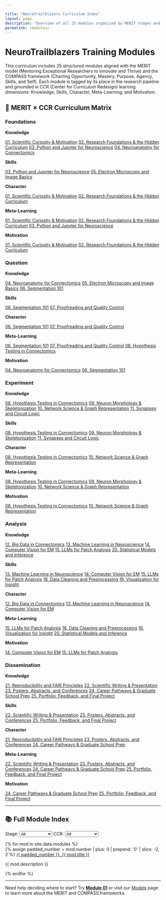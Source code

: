 ```yaml
---

title: "NeuroTrailblazers Curriculum Index"
layout: page
description: "Overview of all 25 modules organized by MERIT stages and CCR dimensions"
permalink: /modules/
---
```


# NeuroTrailblazers Training Modules

This curriculum includes 25 structured modules aligned with the MERIT model (Mentoring Exceptional Researchers to Innovate and Thrive) and the COMPASS framework (Charting Opportunity, Mastery, Purpose, Agency, Skills, and Self). Each module is tagged by its place in the research pipeline and grounded in CCR (Center for Curriculum Redesign) learning dimensions: Knowledge, Skills, Character, Meta-Learning, and Motivation.

## 🧠 MERIT × CCR Curriculum Matrix

<div class="merit-matrix">
  <div class="merit-card">
    <h3>Foundations</h3>
    <p><strong>Knowledge</strong></p>
    <div class="module-subcards">
      <a href="module01" class="module-subcard">01. Scientific Curiosity & Motivation</a>
      <a href="module02" class="module-subcard">02. Research Foundations & the Hidden Curriculum</a>
      <a href="module03" class="module-subcard">03. Python and Jupyter for Neuroscience</a>
      <a href="module04" class="module-subcard">04. Neuroanatomy for Connectomics</a>
    </div>
    <p><strong>Skills</strong></p>
    <div class="module-subcards">
      <a href="module03" class="module-subcard">03. Python and Jupyter for Neuroscience</a>
      <a href="module05" class="module-subcard">05. Electron Microscopy and Image Basics</a>
    </div>
    <p><strong>Character</strong></p>
    <div class="module-subcards">
      <a href="module01" class="module-subcard">01. Scientific Curiosity & Motivation</a>
      <a href="module02" class="module-subcard">02. Research Foundations & the Hidden Curriculum</a>
    </div>
    <p><strong>Meta-Learning</strong></p>
    <div class="module-subcards">
      <a href="module01" class="module-subcard">01. Scientific Curiosity & Motivation</a>
      <a href="module02" class="module-subcard">02. Research Foundations & the Hidden Curriculum</a>
      <a href="module03" class="module-subcard">03. Python and Jupyter for Neuroscience</a>
    </div>
    <p><strong>Motivation</strong></p>
    <div class="module-subcards">
      <a href="module01" class="module-subcard">01. Scientific Curiosity & Motivation</a>
      <a href="module02" class="module-subcard">02. Research Foundations & the Hidden Curriculum</a>
    </div>
  </div>

  <div class="merit-card">
    <h3>Question</h3>
    <p><strong>Knowledge</strong></p>
    <div class="module-subcards">
      <a href="module04" class="module-subcard">04. Neuroanatomy for Connectomics</a>
      <a href="module05" class="module-subcard">05. Electron Microscopy and Image Basics</a>
      <a href="module06" class="module-subcard">06. Segmentation 101</a>
    </div>
    <p><strong>Skills</strong></p>
    <div class="module-subcards">
      <a href="module06" class="module-subcard">06. Segmentation 101</a>
      <a href="module07" class="module-subcard">07. Proofreading and Quality Control</a>
    </div>
    <p><strong>Character</strong></p>
    <div class="module-subcards">
      <a href="module06" class="module-subcard">06. Segmentation 101</a>
      <a href="module07" class="module-subcard">07. Proofreading and Quality Control</a>
    </div>
    <p><strong>Meta-Learning</strong></p>
    <div class="module-subcards">
      <a href="module06" class="module-subcard">06. Segmentation 101</a>
      <a href="module07" class="module-subcard">07. Proofreading and Quality Control</a>
      <a href="module08" class="module-subcard">08. Hypothesis Testing in Connectomics</a>
    </div>
    <p><strong>Motivation</strong></p>
    <div class="module-subcards">
      <a href="module04" class="module-subcard">04. Neuroanatomy for Connectomics</a>
      <a href="module06" class="module-subcard">06. Segmentation 101</a>
    </div>
  </div>

  <div class="merit-card">
    <h3>Experiment</h3>
    <p><strong>Knowledge</strong></p>
    <div class="module-subcards">
      <a href="module08" class="module-subcard">08. Hypothesis Testing in Connectomics</a>
      <a href="module09" class="module-subcard">09. Neuron Morphology & Skeletonization</a>
      <a href="module10" class="module-subcard">10. Network Science & Graph Representation</a>
      <a href="module11" class="module-subcard">11. Synapses and Circuit Logic</a>
    </div>
    <p><strong>Skills</strong></p>
    <div class="module-subcards">
      <a href="module08" class="module-subcard">08. Hypothesis Testing in Connectomics</a>
      <a href="module09" class="module-subcard">09. Neuron Morphology & Skeletonization</a>
      <a href="module11" class="module-subcard">11. Synapses and Circuit Logic</a>
    </div>
    <p><strong>Character</strong></p>
    <div class="module-subcards">
      <a href="module08" class="module-subcard">08. Hypothesis Testing in Connectomics</a>
      <a href="module10" class="module-subcard">10. Network Science & Graph Representation</a>
    </div>
    <p><strong>Meta-Learning</strong></p>
    <div class="module-subcards">
      <a href="module08" class="module-subcard">08. Hypothesis Testing in Connectomics</a>
      <a href="module09" class="module-subcard">09. Neuron Morphology & Skeletonization</a>
      <a href="module10" class="module-subcard">10. Network Science & Graph Representation</a>
    </div>
    <p><strong>Motivation</strong></p>
    <div class="module-subcards">
      <a href="module08" class="module-subcard">08. Hypothesis Testing in Connectomics</a>
      <a href="module10" class="module-subcard">10. Network Science & Graph Representation</a>
    </div>
  </div>

  <div class="merit-card">
    <h3>Analysis</h3>
    <p><strong>Knowledge</strong></p>
    <div class="module-subcards">
      <a href="module12" class="module-subcard">12. Big Data in Connectomics</a>
      <a href="module13" class="module-subcard">13. Machine Learning in Neuroscience</a>
      <a href="module14" class="module-subcard">14. Computer Vision for EM</a>
      <a href="module15" class="module-subcard">15. LLMs for Patch Analysis</a>
      <a href="module20" class="module-subcard">20. Statistical Models and Inference</a>
    </div>
    <p><strong>Skills</strong></p>
    <div class="module-subcards">
      <a href="module13" class="module-subcard">13. Machine Learning in Neuroscience</a>
      <a href="module14" class="module-subcard">14. Computer Vision for EM</a>
      <a href="module15" class="module-subcard">15. LLMs for Patch Analysis</a>
      <a href="module18" class="module-subcard">18. Data Cleaning and Preprocessing</a>
      <a href="module19" class="module-subcard">19. Visualization for Insight</a>
    </div>
    <p><strong>Character</strong></p>
    <div class="module-subcards">
      <a href="module12" class="module-subcard">12. Big Data in Connectomics</a>
      <a href="module13" class="module-subcard">13. Machine Learning in Neuroscience</a>
      <a href="module14" class="module-subcard">14. Computer Vision for EM</a>
    </div>
    <p><strong>Meta-Learning</strong></p>
    <div class="module-subcards">
      <a href="module15" class="module-subcard">15. LLMs for Patch Analysis</a>
      <a href="module18" class="module-subcard">18. Data Cleaning and Preprocessing</a>
      <a href="module19" class="module-subcard">19. Visualization for Insight</a>
      <a href="module20" class="module-subcard">20. Statistical Models and Inference</a>
    </div>
    <p><strong>Motivation</strong></p>
    <div class="module-subcards">
      <a href="module14" class="module-subcard">14. Computer Vision for EM</a>
      <a href="module15" class="module-subcard">15. LLMs for Patch Analysis</a>
    </div>
  </div>

  <div class="merit-card">
    <h3>Dissemination</h3>
    <p><strong>Knowledge</strong></p>
    <div class="module-subcards">
      <a href="module21" class="module-subcard">21. Reproducibility and FAIR Principles</a>
      <a href="module22" class="module-subcard">22. Scientific Writing & Presentation</a>
      <a href="module23" class="module-subcard">23. Posters, Abstracts, and Conferences</a>
      <a href="module24" class="module-subcard">24. Career Pathways & Graduate School Prep</a>
      <a href="module25" class="module-subcard">25. Portfolio, Feedback, and Final Project</a>
    </div>
    <p><strong>Skills</strong></p>
    <div class="module-subcards">
      <a href="module22" class="module-subcard">22. Scientific Writing & Presentation</a>
      <a href="module23" class="module-subcard">23. Posters, Abstracts, and Conferences</a>
      <a href="module25" class="module-subcard">25. Portfolio, Feedback, and Final Project</a>
    </div>
    <p><strong>Character</strong></p>
    <div class="module-subcards">
      <a href="module21" class="module-subcard">21. Reproducibility and FAIR Principles</a>
      <a href="module23" class="module-subcard">23. Posters, Abstracts, and Conferences</a>
      <a href="module24" class="module-subcard">24. Career Pathways & Graduate School Prep</a>
    </div>
    <p><strong>Meta-Learning</strong></p>
    <div class="module-subcards">
      <a href="module22" class="module-subcard">22. Scientific Writing & Presentation</a>
      <a href="module23" class="module-subcard">23. Posters, Abstracts, and Conferences</a>
      <a href="module24" class="module-subcard">24. Career Pathways & Graduate School Prep</a>
      <a href="module25" class="module-subcard">25. Portfolio, Feedback, and Final Project</a>
    </div>
    <p><strong>Motivation</strong></p>
    <div class="module-subcards">
      <a href="module24" class="module-subcard">24. Career Pathways & Graduate School Prep</a>
      <a href="module25" class="module-subcard">25. Portfolio, Feedback, and Final Project</a>
    </div>
  </div>
</div>

---

## 📚 Full Module Index

<p class="module-filters">
  <label for="stage-select">Stage:</label>
  <select id="stage-select">
    <option value="">All</option>
    <option value="Foundations">Foundations</option>
    <option value="Question">Question</option>
    <option value="Experiment">Experiment</option>
    <option value="Analysis">Analysis</option>
    <option value="Dissemination">Dissemination</option>
  </select>
  <label for="ccr-select">CCR:</label>
  <select id="ccr-select">
    <option value="">All</option>
    <option value="Knowledge">Knowledge</option>
    <option value="Skills">Skills</option>
    <option value="Character">Character</option>
    <option value="Meta-Learning">Meta-Learning</option>
    <option value="Motivation">Motivation</option>
  </select>
</p>

<div class="modules-grid">
{% for mod in site.data.modules %}
  <div class="card module-card stage-{{ mod.stage | downcase | replace: ' ', '-' }}" data-stage="{{ mod.stage }}" data-ccr="{{ mod.ccr | join: ' ' }}">
    {% assign padded_number = mod.number | plus: 0 | prepend: '0' | slice: -2, 2 %}
    <a href="module{{ padded_number }}" class="module-number-link">{{ padded_number }}. {{ mod.title }}</a>
    <p class="module-description">{{ mod.description }}</p>
  </div>
{% endfor %}
</div>

<script>
const stageSelect = document.getElementById('stage-select');
const ccrSelect = document.getElementById('ccr-select');

function filterModules() {
  const stage = stageSelect.value;
  const ccr = ccrSelect.value;
  document.querySelectorAll('.module-card').forEach(card => {
    const matchStage = !stage || card.dataset.stage === stage;
    const matchCcr = !ccr || card.dataset.ccr.includes(ccr);
    card.style.display = (matchStage && matchCcr) ? '' : 'none';
  });
}

stageSelect.addEventListener('change', filterModules);
ccrSelect.addEventListener('change', filterModules);
</script>

---

Need help deciding where to start? Try **[Module 01](module01)** or visit our [Models](/models/) page to learn more about the MERIT and COMPASS frameworks.


